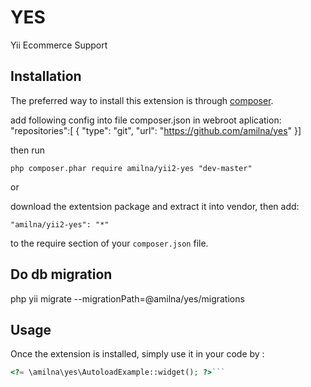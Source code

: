 YES
===
Yii Ecommerce Support

Installation
------------

The preferred way to install this extension is through [composer](http://getcomposer.org/download/).

add following config into file composer.json in webroot aplication:
"repositories":[ { "type": "git", "url": "https://github.com/amilna/yes" }]

then run

```
php composer.phar require amilna/yii2-yes "dev-master"
```

or 

download the extentsion package and extract it into vendor, then add:

```
"amilna/yii2-yes": "*"
```

to the require section of your `composer.json` file.


Do db migration
---------------

php yii migrate --migrationPath=@amilna/yes/migrations

Usage
-----

Once the extension is installed, simply use it in your code by  :

```php
<?= \amilna\yes\AutoloadExample::widget(); ?>```